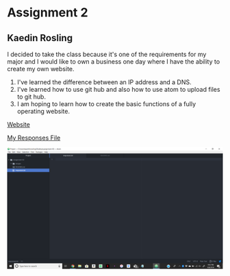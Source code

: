# Assignment 2
## Kaedin Rosling

I decided to take the class because it's one of the requirements for my major and I would like to own a business one day where I have the ability to create my own website.

1. I've learned the difference between an IP address and a DNS.
2. I've learned how to use git hub and also how to use atom to upload files to git hub.
3. I am hoping to learn how to create the basic functions of a fully operating website.

[Website](http://my.umt.edu/students)

[My Responses File](./responses.txt)

![My Screenshot](./images/assignment-02.png)
